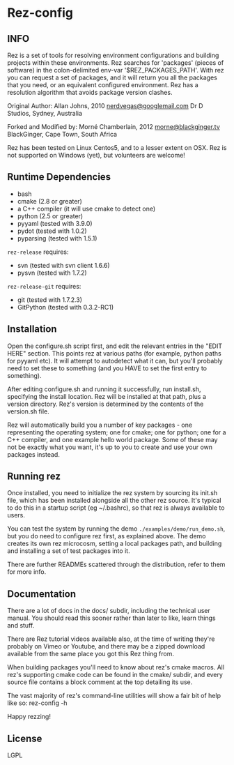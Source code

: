 # Rez-config

## INFO

Rez is a set of tools for resolving environment configurations and building
projects within these environments. Rez searches for 'packages' (pieces of
software) in the colon-delimited env-var '$REZ_PACKAGES_PATH'. With rez you can
request a set of packages, and it will return you all the packages that you
need, or an equivalent configured environment. Rez has a resolution algorithm
that avoids package version clashes.

Original Author:
Allan Johns, 2010
nerdvegas@googlemail.com
Dr D Studios, Sydney, Australia

Forked and Modified by:
Morné Chamberlain, 2012
morne@blackginger.tv
BlackGinger, Cape Town, South Africa

Rez has been tested on Linux Centos5, and to a lesser extent on OSX. Rez is not
supported on Windows (yet), but volunteers are welcome!

## Runtime Dependencies

* bash
* cmake (2.8 or greater)
* a C++ compiler (it will use cmake to detect one)
* python (2.5 or greater)
* pyyaml (tested with 3.9.0)
* pydot (tested with 1.0.2)
* pyparsing (tested with 1.5.1)

`rez-release` requires:

* svn (tested with svn client 1.6.6)
* pysvn (tested with 1.7.2)

`rez-release-git` requires:

* git (tested with 1.7.2.3)
* GitPython (tested with 0.3.2-RC1)

## Installation

Open the configure.sh script first, and edit the relevant entries in the "EDIT HERE" section.
This points rez at various paths (for example, python paths for pyyaml etc). It
will attempt to autodetect what it can, but you'll probably need to set these
to something (and you HAVE to set the first entry to something).

After editing configure.sh and running it successfully, run install.sh,
specifying the install location. Rez will be installed at that path, plus a
version directory. Rez's version is determined by the contents of the
version.sh file.

Rez will automatically build you a number of key packages - one representing
the operating system; one for cmake; one for python; one for a C++ compiler,
and one example hello world package. Some of these may not be exactly what you
want, it's up to you to create and use your own packages instead.


## Running rez

Once installed, you need to initialize the rez system by sourcing its init.sh
file, which has been installed alongside all the other rez source. It's typical
to do this in a startup script (eg ~/.bashrc), so that rez is always available
to users.

You can test the system by running the demo `./examples/demo/run_demo.sh`, but
you do need to configure rez first, as explained above. The demo creates its
own rez microcosm, setting a local packages path, and building and installing a
set of test packages into it.

There are further READMEs scattered through the distribution, refer to them for
more info.


## Documentation

There are a lot of docs in the docs/ subdir, including the technical user
manual. You should read this sooner rather than later to like, learn things and
stuff.

There are Rez tutorial videos available also, at the time of writing they're
probably on Vimeo or Youtube, and there may be a zipped download available from
the same place you got this Rez thing from.

When building packages you'll need to know about rez's cmake macros. All rez's
supporting cmake code can be found in the cmake/ subdir, and every source file
contains a block comment at the top detailing its use.

The vast majority of rez's command-line utilities will show a fair bit of help
like so: rez-config -h

Happy rezzing!

## License

LGPL















